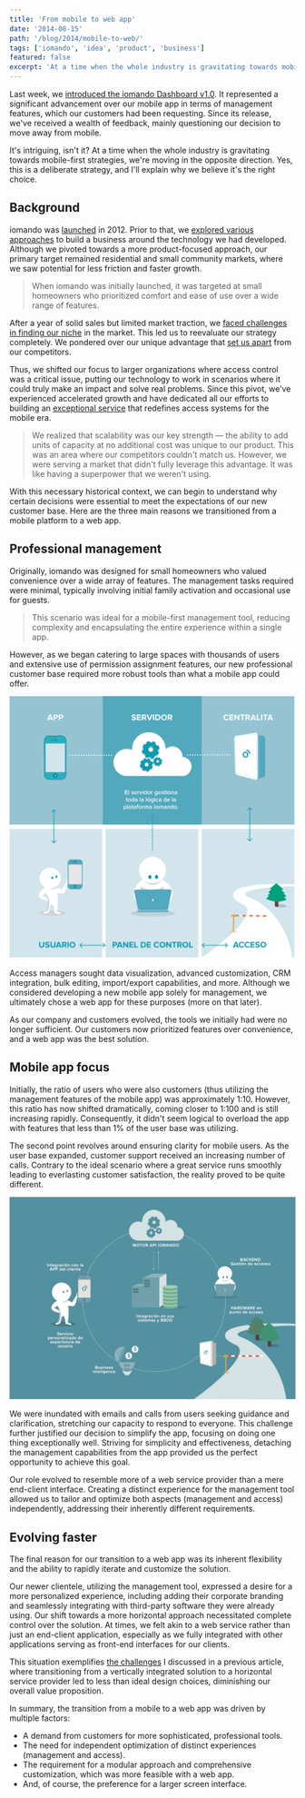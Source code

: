 ```yaml
---
title: 'From mobile to web app'
date: '2014-08-15'
path: '/blog/2014/mobile-to-web/'
tags: ['iomando', 'idea', 'product', 'business']
featured: false
excerpt: 'At a time when the whole industry is gravitating towards mobile-first strategies, we have chosen a different path.'
---
```


Last week, we [introduced the iomando Dashboard v1.0](/blog/2014/iomando-dashboard-10/). It represented a significant advancement over our mobile app in terms of management features, which our customers had been requesting. Since its release, we've received a wealth of feedback, mainly questioning our decision to move away from mobile.

It's intriguing, isn't it? At a time when the whole industry is gravitating towards mobile-first strategies, we're moving in the opposite direction. Yes, this is a deliberate strategy, and I'll explain why we believe it's the right choice.

## Background

iomando was [launched](/blog/2013/iomando-10) in 2012. Prior to that, we [explored various approaches](/blog/2013/pivoting-iomando) to build a business around the technology we had developed. Although we pivoted towards a more product-focused approach, our primary target remained residential and small community markets, where we saw potential for less friction and faster growth.

> When iomando was initially launched, it was targeted at small homeowners who prioritized comfort and ease of use over a wide range of features.

After a year of solid sales but limited market traction, we [faced challenges in finding our niche](/blog/2014/overcoming-focus) in the market. This led us to reevaluate our strategy completely. We pondered over our unique advantage that [set us apart](blog/2014/plastic-for-bits) from our competitors.

Thus, we shifted our focus to larger organizations where access control was a critical issue, putting our technology to work in scenarios where it could truly make an impact and solve real problems. Since this pivot, we’ve experienced accelerated growth and have dedicated all our efforts to building an [exceptional service](/blog/2014/iomando-api) that redefines access systems for the mobile era.

> We realized that scalability was our key strength — the ability to add units of capacity at no additional cost was unique to our product. This was an area where our competitors couldn't match us. However, we were serving a market that didn't fully leverage this advantage. It was like having a superpower that we weren't using.

With this necessary historical context, we can begin to understand why certain decisions were essential to meet the expectations of our new customer base. Here are the three main reasons we transitioned from a mobile platform to a web app.

## Professional management

Originally, iomando was designed for small homeowners who valued convenience over a wide array of features. The management tasks required were minimal, typically involving initial family activation and occasional use for guests.

> This scenario was ideal for a mobile-first management tool, reducing complexity and encapsulating the entire experience within a single app.

However, as we began catering to large spaces with thousands of users and extensive use of permission assignment features, our new professional customer base required more robust tools than what a mobile app could offer.

![iomando api schema](../images/iomando-api-schema.jpg 'iomando api schema')

Access managers sought data visualization, advanced customization, CRM integration, bulk editing, import/export capabilities, and more. Although we considered developing a new mobile app solely for management, we ultimately chose a web app for these purposes (more on that later).

As our company and customers evolved, the tools we initially had were no longer sufficient. Our customers now prioritized features over convenience, and a web app was the best solution.

## Mobile app focus

Initially, the ratio of users who were also customers (thus utilizing the management features of the mobile app) was approximately 1:10. However, this ratio has now shifted dramatically, coming closer to 1:100 and is still increasing rapidly. Consequently, it didn't seem logical to overload the app with features that less than 1% of the user base was utilizing.

The second point revolves around ensuring clarity for mobile users. As the user base expanded, customer support received an increasing number of calls. Contrary to the ideal scenario where a great service runs smoothly leading to everlasting customer satisfaction, the reality proved to be quite different.

![iomando api lifecycle](../images/iomando-api-lifecycle.jpg 'iomando api lifecycle')

We were inundated with emails and calls from users seeking guidance and clarification, stretching our capacity to respond to everyone. This challenge further justified our decision to simplify the app, focusing on doing one thing exceptionally well. Striving for simplicity and effectiveness, detaching the management capabilities from the app provided us the perfect opportunity to achieve this goal.

Our role evolved to resemble more of a web service provider than a mere end-client interface. Creating a distinct experience for the management tool allowed us to tailor and optimize both aspects (management and access) independently, addressing their inherently different requirements.

## Evolving faster

The final reason for our transition to a web app was its inherent flexibility and the ability to rapidly iterate and customize the solution.

Our newer clientele, utilizing the management tool, expressed a desire for a more personalized experience, including adding their corporate branding and seamlessly integrating with third-party software they were already using. Our shift towards a more horizontal approach necessitated complete control over the solution. At times, we felt akin to a web service rather than just an end-client application, especially as we fully integrated with other applications serving as front-end interfaces for our clients.

This situation exemplifies [the challenges](/blog/2014/hard-choices) I discussed in a previous article, where transitioning from a vertically integrated solution to a horizontal service provider led to less than ideal design choices, diminishing our overall value proposition.

In summary, the transition from a mobile to a web app was driven by multiple factors:

- A demand from customers for more sophisticated, professional tools.
- The need for independent optimization of distinct experiences (management and access).
- The requirement for a modular approach and comprehensive customization, which was more feasible with a web app.
- And, of course, the preference for a larger screen interface.
